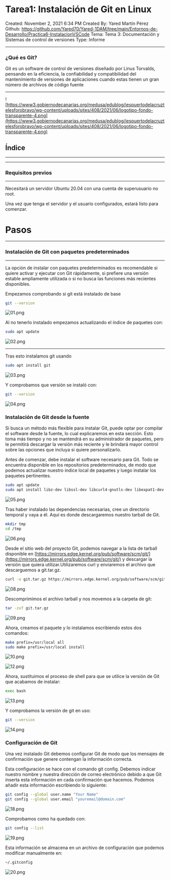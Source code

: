 # Tarea1: Instalación de Git en Linux

Created: November 2, 2021 6:34 PM
Created By: Yared Martín Pérez
Github: https://github.com/Yared70/Yared-1DAM/tree/main/Entornos-de-Desarrollo/Practica6-InstalacionVSCode
Tema: Tema 3: Documentación y Sistemas de control de versiones
Type: Informe

---

### ¿Qué es Git?

Git es un software de control de versiones diseñado por Linus
Torvalds, pensando en la eficiencia, la confiabilidad y compatibilidad
del mantenimiento de versiones de aplicaciones cuando estas tienen un
gran número de archivos de código fuente

---

![https://www3.gobiernodecanarias.org/medusa/edublog/iespuertodelacruztelesforobravo/wp-content/uploads/sites/408/2021/06/logotipo-fondo-transparente-4.png](https://www3.gobiernodecanarias.org/medusa/edublog/iespuertodelacruztelesforobravo/wp-content/uploads/sites/408/2021/06/logotipo-fondo-transparente-4.png)

## Índice

---

---

### Requisitos previos

---

Necesitará un servidor Ubuntu 20.04 con una cuenta de superusuario no root.

Una vez que tenga el servidor y el usuario configurados, estará listo para comenzar.

# Pasos

---

### Instalación de Git con paquetes predeterminados

---

La opción de instalar con paquetes predeterminados es recomendable si quiere activar y ejecutar con Git rápidamente, si prefiere una versión estable ampliamente utilizada o si no busca las funciones más recientes disponibles.

Empezamos comprobando si git está instalado de base

```bash
git --version
```

![01.png](Tarea1%20Instalacio%CC%81n%20de%20Git%20en%20Linux%20d6299e02c3b143b2b8f5fa8c2b60e831/01.png)

Al no tenerlo instalado empezamos actualizando el índice de paquetes con:

```bash
sudo apt update
```

![02.png](Tarea1%20Instalacio%CC%81n%20de%20Git%20en%20Linux%20d6299e02c3b143b2b8f5fa8c2b60e831/02.png)

---

Tras esto instalamos git usando

```bash
sudo apt install git
```

![03.png](Tarea1%20Instalacio%CC%81n%20de%20Git%20en%20Linux%20d6299e02c3b143b2b8f5fa8c2b60e831/03.png)

Y comprobamos que versión se instaló con:

```bash
git --version
```

![04.png](Tarea1%20Instalacio%CC%81n%20de%20Git%20en%20Linux%20d6299e02c3b143b2b8f5fa8c2b60e831/04.png)

### Instalación de Git desde la fuente

Si busca un método más flexible para instalar Git, puede optar por compilar el software desde la fuente, lo cual explicaremos en esta sección. Esto toma más tiempo y no se mantendrá en su administrador de paquetes, pero le permitirá descargar la versión más reciente y le brindará mayor control sobre las opciones que incluya si quiere personalizarlo.

Antes de comenzar, debe instalar el software necesario para Git. Todo se encuentra disponible en los repositorios predeterminados, de modo que podemos actualizar nuestro índice local de paquetes y luego instalar los paquetes pertinentes.

```bash
sudo apt update
sudo apt install libz-dev libssl-dev libcurl4-gnutls-dev libexpat1-dev gettext cmake gcc
```

![05.png](Tarea1%20Instalacio%CC%81n%20de%20Git%20en%20Linux%20d6299e02c3b143b2b8f5fa8c2b60e831/05.png)

Tras haber instalado las dependencias necesarias, cree un directorio
temporal y vaya a él. Aquí es donde descargaremos nuestro tarball de
Git.

```bash
mkdir tmp
cd /tmp
```

![06.png](Tarea1%20Instalacio%CC%81n%20de%20Git%20en%20Linux%20d6299e02c3b143b2b8f5fa8c2b60e831/06.png)

Desde el sitio web del proyecto Git, podemos navegar a la lista de tarball disponible en [https://mirrors.edge.kernel.org/pub/software/scm/git/](https://mirrors.edge.kernel.org/pub/software/scm/git/) y descargar la versión que quiera utilizar.Utilizaremos curl y enviaremos el archivo que descarguemos a git.tar.gz.

```bash
curl -o git.tar.gz https://mirrors.edge.kernel.org/pub/software/scm/git/git-2.33.1.tar.gz
```

![08.png](Tarea1%20Instalacio%CC%81n%20de%20Git%20en%20Linux%20d6299e02c3b143b2b8f5fa8c2b60e831/08.png)

Descomprimimos el archivo tarball y nos movemos a la carpeta de git:

```bash
tar -zxf git.tar.gz
```

![09.png](Tarea1%20Instalacio%CC%81n%20de%20Git%20en%20Linux%20d6299e02c3b143b2b8f5fa8c2b60e831/09.png)

Ahora, creamos el paquete y lo instalamos escribiendo estos dos comandos:

```bash
make prefix=/usr/local all
sudo make prefix=/usr/local install
```

![10.png](Tarea1%20Instalacio%CC%81n%20de%20Git%20en%20Linux%20d6299e02c3b143b2b8f5fa8c2b60e831/10.png)

![12.png](Tarea1%20Instalacio%CC%81n%20de%20Git%20en%20Linux%20d6299e02c3b143b2b8f5fa8c2b60e831/12.png)

Ahora, sustituimos el proceso de shell para que se utilice la versión de Git que acabamos de instalar:

```bash
exec bash
```

![13.png](Tarea1%20Instalacio%CC%81n%20de%20Git%20en%20Linux%20d6299e02c3b143b2b8f5fa8c2b60e831/13.png)

Y comprobamos la versión de git en uso:

```bash
git --version
```

![14.png](Tarea1%20Instalacio%CC%81n%20de%20Git%20en%20Linux%20d6299e02c3b143b2b8f5fa8c2b60e831/14.png)

### Configuración de Git

Una vez instalado Git debemos configurar Git de modo que los mensajes de confirmación que genere contengan la  información correcta.

Esta configuración se hace con el comando git config. 
Debemos indicar nuestro nombre y nuestra dirección de correo electrónico debido a que Git inserta esta información en cada confirmación que hacemos. Podemos añadir esta información escribiendo lo siguiente:

```bash
git config --global user.name "Your Name"
git config --global user.email "youremail@domain.com"
```

![18.png](Tarea1%20Instalacio%CC%81n%20de%20Git%20en%20Linux%20d6299e02c3b143b2b8f5fa8c2b60e831/18.png)

Comprobamos como ha quedado con:

```bash
git config --list
```

![19.png](Tarea1%20Instalacio%CC%81n%20de%20Git%20en%20Linux%20d6299e02c3b143b2b8f5fa8c2b60e831/19.png)

Esta información se almacena en un archivo de configuración que podemos modificar manualmente en:

```bash
~/.gitconfig
```

![20.png](Tarea1%20Instalacio%CC%81n%20de%20Git%20en%20Linux%20d6299e02c3b143b2b8f5fa8c2b60e831/20.png)
